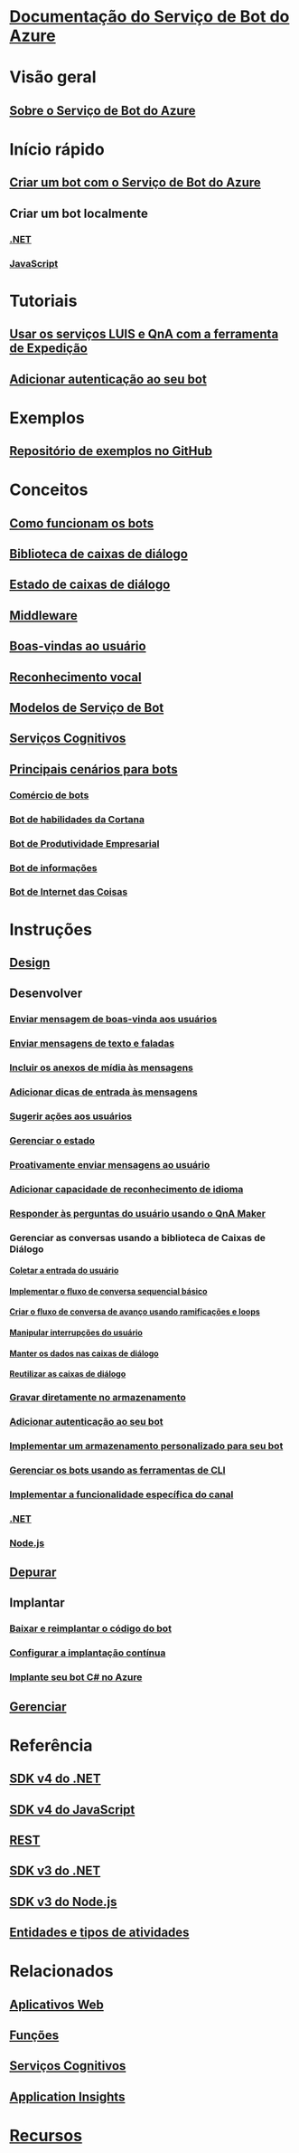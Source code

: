 # [Documentação do Serviço de Bot do Azure](index.md)
# Visão geral
## [Sobre o Serviço de Bot do Azure](bot-service-overview-introduction.md)
# Início rápido
## [Criar um bot com o Serviço de Bot do Azure](~/bot-service-quickstart.md)
## Criar um bot localmente
### [.NET](dotnet/bot-builder-dotnet-sdk-quickstart.md)
### [JavaScript](javascript/bot-builder-javascript-quickstart.md)
# Tutoriais
## [Usar os serviços LUIS e QnA com a ferramenta de Expedição](v4sdk/bot-builder-tutorial-dispatch.md)
## [Adicionar autenticação ao seu bot ](bot-builder-tutorial-authentication.md)
# Exemplos
## [Repositório de exemplos no GitHub](https://github.com/Microsoft/BotBuilder-Samples/blob/master/readme.md)
# Conceitos
## [Como funcionam os bots](v4sdk/bot-builder-basics.md)
## [Biblioteca de caixas de diálogo](v4sdk/bot-builder-concept-dialog.md)
## [Estado de caixas de diálogo](v4sdk/bot-builder-dialog-state.md)
## [Middleware](v4sdk/bot-builder-concept-middleware.md)
## [Boas-vindas ao usuário](v4sdk/bot-builder-welcome-user.md)
## [Reconhecimento vocal](v4sdk/bot-builder-concept-luis.md)
## [Modelos de Serviço de Bot](bot-service-concept-templates.md)
## [Serviços Cognitivos](bot-service-concept-intelligence.md)
## [Principais cenários para bots](bot-service-scenario-overview.md)
### [Comércio de bots](bot-service-scenario-commerce.md)
### [Bot de habilidades da Cortana](bot-service-scenario-cortana-skill.md)
### [Bot de Produtividade Empresarial](bot-service-scenario-enterprise-productivity.md)
### [Bot de informações](bot-service-scenario-informational.md)
### [Bot de Internet das Coisas](bot-service-scenario-internet-things.md)
# Instruções
## [Design](design/TOC.md)
## Desenvolver
### [Enviar mensagem de boas-vinda aos usuários](v4sdk/bot-builder-send-welcome-message.md)
### [Enviar mensagens de texto e faladas](v4sdk/bot-builder-howto-send-messages.md)
### [Incluir os anexos de mídia às mensagens](v4sdk/bot-builder-howto-add-media-attachments.md)
### [Adicionar dicas de entrada às mensagens](v4sdk/bot-builder-howto-add-input-hints.md)
### [Sugerir ações aos usuários](v4sdk/bot-builder-howto-add-suggested-actions.md)
<!-- ### [Save user input](v4sdk/bot-builder-primitive-prompts.md) -->
### [Gerenciar o estado](v4sdk/bot-builder-howto-v4-state.md) 
### [Proativamente enviar mensagens ao usuário](v4sdk/bot-builder-howto-proactive-message.md)
### [Adicionar capacidade de reconhecimento de idioma](v4sdk/bot-builder-howto-v4-luis.md)
### [Responder às perguntas do usuário usando o QnA Maker](v4sdk/bot-builder-howto-qna.md)
### Gerenciar as conversas usando a biblioteca de Caixas de Diálogo 
#### [Coletar a entrada do usuário](v4sdk/bot-builder-prompts.md)
#### [Implementar o fluxo de conversa sequencial básico](v4sdk/bot-builder-dialog-manage-conversation-flow.md)
#### [Criar o fluxo de conversa de avanço usando ramificações e loops](v4sdk/bot-builder-dialog-manage-complex-conversation-flow.md)
#### [Manipular interrupções do usuário](v4sdk/bot-builder-howto-handle-user-interrupt.md)
#### [Manter os dados nas caixas de diálogo](v4sdk/bot-builder-tutorial-persist-user-inputs.md)
#### [Reutilizar as caixas de diálogo](v4sdk/bot-builder-compositcontrol.md)
### [Gravar diretamente no armazenamento](v4sdk/bot-builder-howto-v4-storage.md)
### [Adicionar autenticação ao seu bot ](v4sdk/bot-builder-authentication.md)
### [Implementar um armazenamento personalizado para seu bot](v4sdk/bot-builder-custom-storage.md)
### [Gerenciar os bots usando as ferramentas de CLI](bot-builder-tools.md)
### [Implementar a funcionalidade específica do canal](v4sdk/bot-builder-channeldata.md)
### [.NET](dotnet/TOC.md)
### [Node.js](nodejs/TOC.md)
## [Depurar](debug/TOC.md)
## Implantar
### [Baixar e reimplantar o código do bot](bot-service-build-download-source-code.md)
### [Configurar a implantação contínua](bot-service-build-continuous-deployment.md)
### [Implante seu bot C# no Azure](bot-builder-howto-deploy-azure.md)
## [Gerenciar](manage/TOC.md)
# Referência
## [SDK v4 do .NET](https://aka.ms/dotnetsdk4)
## [SDK v4 do JavaScript](https://aka.ms/jssdk4)
## [REST](rest-api/TOC.md)
## [SDK v3 do .NET](/dotnet/api/?view=botbuilder-3.12.2.4)
## [SDK v3 do Node.js](https://docs.botframework.com/en-us/node/builder/chat-reference/modules/_botbuilder_d_.html)
## [Entidades e tipos de atividades](bot-service-activities-entities.md)
# Relacionados
## [Aplicativos Web](https://docs.microsoft.com/azure/app-service/)
## [Funções](https://docs.microsoft.com/azure/azure-functions/)
## [Serviços Cognitivos](https://docs.microsoft.com/azure/cognitive-services/)
## [Application Insights](https://docs.microsoft.com/azure/azure-monitor/)
# [Recursos](resources/TOC.md)
